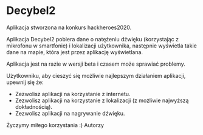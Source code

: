 # Decybel2
Aplikacja stworzona na konkurs hackheroes2020.

Aplikacja Decybel2 pobiera dane o natężeniu dźwięku (korzystając z mikrofonu w smartfonie) i lokalizacji użytkownika, następnie wyświetla takie dane na mapie, która jest przez aplikację wyświetlana.

Aplikacja jest na razie w wersji beta i czasem może sprawiać problemy.

Użytkowniku, aby cieszyć się możliwie najlepszym działaniem aplikacji, upewnij się że:
 * Zezwolisz aplikacji na korzystanie z internetu.
 * Zezwolisz aplikacji na korzystanie z lokalizacji (z możliwie najwyższą dokładnością).
 * Zezwolisz aplikacji na nagrywanie dźwięku.

Życzymy miłego korzystania :)
Autorzy
